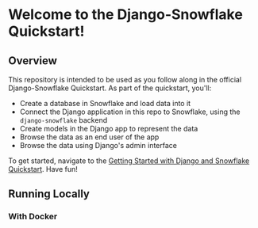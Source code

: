 # Welcome to the Django-Snowflake Quickstart!

## Overview

This repository is intended to be used as you follow along in the official Django-Snowflake Quickstart. As part of the quickstart, you'll:

- Create a database in Snowflake and load data into it
- Connect the Django application in this repo to Snowflake, using the `django-snowflake` backend
- Create models in the Django app to represent the data
- Browse the data as an end user of the app
- Browse the data using Django's admin interface

To get started, navigate to the [Getting Started with Django and Snowflake Quickstart](https://quickstarts.snowflake.com/guide/getting-started-django-snowflake/). Have fun!


## Running Locally
### With Docker
